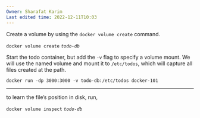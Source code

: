 ```yaml
---
Owner: Sharafat Karim
Last edited time: 2022-12-11T10:03
---
```

Create a volume by using the `docker volume create` command.

`docker volume create` _`todo-db`_

Start the todo container, but add the `-v` flag to specify a volume mount. We will use the named volume and mount it to `/etc/todos`, which will capture all files created at the path.

```Plain
docker run -dp 3000:3000 -v todo-db:/etc/todos docker-101
```

---

to learn the file’s position in disk, run,

`docker volume inspect` _`todo-db`_